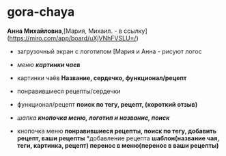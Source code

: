 # gora-chaya 
**Анна Михайловна**,[Мария, Михаил. - в ссылку] (https://miro.com/app/board/uXjVNhFVSLU=/)

* загрузочный экран с логотипом [Мария и Анна - рисуют логос
* *меню __картинки чаев__*
* картинки чаёв __Название, сердечко, функционал/рецепт__
* понравившиеся рецепты/сердечки
* функционал/рецепт __поиск по тегу, рецепт, (короткий отзыв)__

  
* *шапка __кнопочка меню, логотип и название, поиск__*
* кнопочка меню __понравившиеся рецепты, поиск по тегу, добавить рецепт, ваши рецепты__
*добавление рецепта __шаблон(название чая, теги, картинка, рецепт) перенос в меню(перенос в ваши рецепты)__
